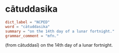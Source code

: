 # cātuddasika

``` toml
dict_label = "NCPED"
word = "cātuddasika"
summary = "on the 14th day of a lunar fortnight."
grammar_comment = "mfn."
```

(from cātuddasī) on the 14th day of a lunar fortnight.

